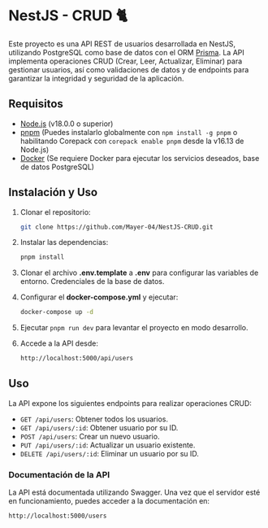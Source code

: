 # NestJS - CRUD 🐈

Este proyecto es una API REST de usuarios desarrollada en NestJS, utilizando PostgreSQL como base de datos con el ORM [Prisma](https://www.prisma.io/). La API implementa operaciones CRUD (Crear, Leer, Actualizar, Eliminar) para gestionar usuarios, así como validaciones de datos y de endpoints para garantizar la integridad y seguridad de la aplicación.

## Requisitos

- [Node.js](https://nodejs.org/en) (v18.0.0 o superior)
- [pnpm](https://pnpm.io/es/) (Puedes instalarlo globalmente con `npm install -g pnpm` o habilitando Corepack con `corepack enable pnpm` desde la v16.13 de Node.js)
- [Docker](https://www.docker.com) (Se requiere Docker para ejecutar los servicios deseados, base de datos PostgreSQL)

## Instalación y Uso

1. Clonar el repositorio:

   ```bash
   git clone https://github.com/Mayer-04/NestJS-CRUD.git
   ```

2. Instalar las dependencias:

    ```bash
   pnpm install
   ```

3. Clonar el archivo **.env.template** a **.env** para configurar las variables de entorno. Credenciales de la base de datos.
4. Configurar el **docker-compose.yml** y ejecutar:

   ```bash
   docker-compose up -d
   ```

5. Ejecutar `pnpm run dev` para levantar el proyecto en modo desarrollo.
6. Accede a la API desde:

    ```bash
   http://localhost:5000/api/users
   ```

## Uso

La API expone los siguientes endpoints para realizar operaciones CRUD:

- `GET /api/users`: Obtener todos los usuarios.
- `GET /api/users/:id`: Obtener usuario por su ID.
- `POST /api/users`: Crear un nuevo usuario.
- `PUT /api/users/:id`: Actualizar un usuario existente.
- `DELETE /api/users/:id`: Eliminar un usuario por su ID.

### Documentación de la API

La API está documentada utilizando Swagger. Una vez que el servidor esté en funcionamiento, puedes acceder a la documentación en:

```bash
http://localhost:5000/users
 ```
